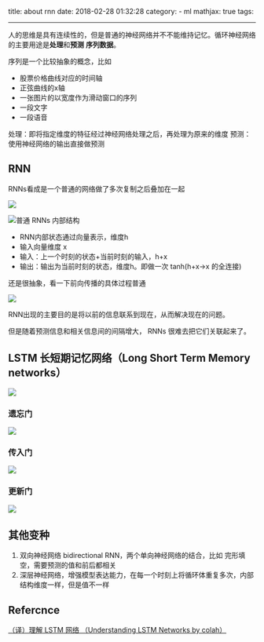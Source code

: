 title: about rnn
date: 2018-02-28 01:32:28
category:
	- ml
mathjax: true
tags:

---

人的思维是具有连续性的，但是普通的神经网络并不不能维持记忆。循环神经网络的主要用途是**处理**和**预测** **序列数据**。

序列是一个比较抽象的概念，比如

* 股票价格曲线对应的时间轴
* 正弦曲线的x轴
* 一张图片的以宽度作为滑动窗口的序列
* 一段文字
* 一段语音

处理：即将指定维度的特征经过神经网络处理之后，再处理为原来的维度
预测：使用神经网络的输出直接做预测

## RNN

RNNs看成是一个普通的网络做了多次复制之后叠加在一起

![](/images/about-rnn/RNNs展开网络结构.png)


![普通 RNNs 内部结构](/images/about-rnn/普通的RNNs内部结构.png)

* RNN内部状态通过向量表示，维度h
* 输入向量维度 x
* 输入：上一个时刻的状态+当前时刻的输入，h+x
* 输出：输出为当前时刻的状态，维度h。即做一次 tanh(h+x->x 的全连接)


还是很抽象，看一下前向传播的具体过程普通

![](/images/about-rnn/循环神经网络前向传播计算过程.jpg)


RNN出现的主要目的是将以前的信息联系到现在，从而解决现在的问题。

但是随着预测信息和相关信息间的间隔增大， RNNs 很难去把它们关联起来了。

## LSTM 长短期记忆网络（Long Short Term Memory networks） 

![](/images/about-rnn/LSTM内部结构.png)

### 遗忘门

![](/images/about-rnn/遗忘门.png)

### 传入门

![](/images/about-rnn/传入门.png)


### 更新门

![](/images/about-rnn/更新cell状态.png)

## 其他变种

1. 双向神经网络 bidirectional RNN，两个单向神经网络的结合，比如 完形填空，需要预测的值和前后都相关
1. 深层神经网络，增强模型表达能力，在每一个时刻上将循环体重复多次，内部结构维度一样，但是值不一样


## Refercnce

[（译）理解 LSTM 网络 （Understanding LSTM Networks by colah）](http://blog.csdn.net/jerr__y/article/details/58598296)

